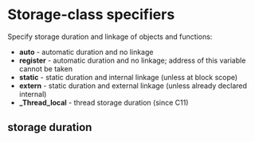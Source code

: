 # Storage-class specifiers

Specify storage duration and linkage of objects and functions:

- **auto** - automatic duration and no linkage
- **register** - automatic duration and no linkage; address of this variable cannot be taken
- **static** - static duration and internal linkage (unless at block scope)
- **extern** - static duration and external linkage (unless already declared internal)
- **_Thread_local** - thread storage duration (since C11)

## storage duration


